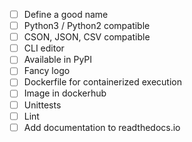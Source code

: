 - [ ] Define a good name
- [ ] Python3 / Python2 compatible
- [ ] CSON, JSON, CSV compatible
- [ ] CLI editor
- [ ] Available in PyPI
- [ ] Fancy logo
- [ ] Dockerfile for containerized execution
- [ ] Image in dockerhub
- [ ] Unittests
- [ ] Lint
- [ ] Add documentation to readthedocs.io
